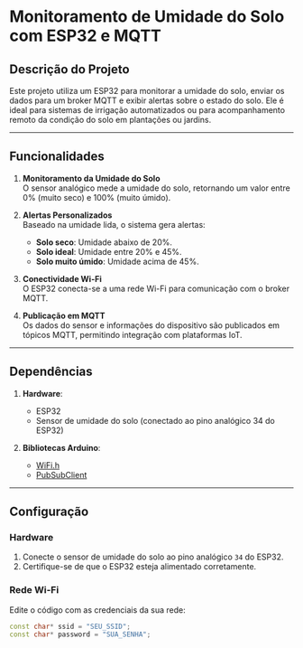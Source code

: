 # Monitoramento de Umidade do Solo com ESP32 e MQTT

## Descrição do Projeto
Este projeto utiliza um ESP32 para monitorar a umidade do solo, enviar os dados para um broker MQTT e exibir alertas sobre o estado do solo. Ele é ideal para sistemas de irrigação automatizados ou para acompanhamento remoto da condição do solo em plantações ou jardins.

---

## Funcionalidades
1. **Monitoramento da Umidade do Solo**  
   O sensor analógico mede a umidade do solo, retornando um valor entre 0% (muito seco) e 100% (muito úmido).

2. **Alertas Personalizados**  
   Baseado na umidade lida, o sistema gera alertas:
   - **Solo seco**: Umidade abaixo de 20%.
   - **Solo ideal**: Umidade entre 20% e 45%.
   - **Solo muito úmido**: Umidade acima de 45%.

3. **Conectividade Wi-Fi**  
   O ESP32 conecta-se a uma rede Wi-Fi para comunicação com o broker MQTT.

4. **Publicação em MQTT**  
   Os dados do sensor e informações do dispositivo são publicados em tópicos MQTT, permitindo integração com plataformas IoT.

---

## Dependências
1. **Hardware**:
   - ESP32
   - Sensor de umidade do solo (conectado ao pino analógico 34 do ESP32)

2. **Bibliotecas Arduino**:
   - [WiFi.h](https://www.arduino.cc/en/Reference/WiFi)
   - [PubSubClient](https://github.com/knolleary/pubsubclient)

---

## Configuração

### Hardware
1. Conecte o sensor de umidade do solo ao pino analógico `34` do ESP32.  
2. Certifique-se de que o ESP32 esteja alimentado corretamente.

### Rede Wi-Fi
Edite o código com as credenciais da sua rede:
```cpp
const char* ssid = "SEU_SSID";
const char* password = "SUA_SENHA";


